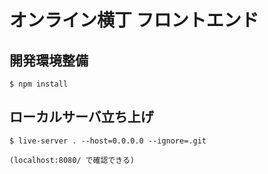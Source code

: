 # オンライン横丁 フロントエンド

## 開発環境整備

```console:bash
$ npm install

```

## ローカルサーバ立ち上げ
```console:bash
$ live-server . --host=0.0.0.0 --ignore=.git

(localhost:8080/ で確認できる)
```
